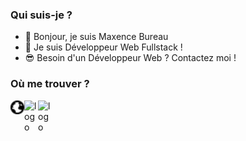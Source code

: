 ### Qui suis-je ?
- 👋 Bonjour, je suis Maxence Bureau
- 🌱 Je suis Développeur Web Fullstack !
- 😎 Besoin d'un Développeur Web ? Contactez moi !

### Où me trouver ?

[<img align="left" alt="logo" width="22px" src="https://raw.githubusercontent.com/iconic/open-iconic/master/svg/globe.svg"/>][website]
[<img align="left" alt="logo" width="22px" src="https://camo.githubusercontent.com/c80f9763ed06d4ab9fbcc1a74b8b74cd95e4c7f82d3f1f70233994f236a0faeb/68747470733a2f2f63646e2e6a7364656c6976722e6e65742f6e706d2f73696d706c652d69636f6e734076332f69636f6e732f696e7374616772616d2e737667"/>][instagram]
[<img align="left" alt="logo" width="22px" src="https://camo.githubusercontent.com/d659d2bac00c01b42bffbae84bdc121e828b8fecd5b4949ffa2575f5d9e4a371/68747470733a2f2f63646e2e6a7364656c6976722e6e65742f6e706d2f73696d706c652d69636f6e734076332f69636f6e732f6c696e6b6564696e2e737667"/>][linkedin]


[website]: https://maxence-bureau.fr
[instagram]: https://www.instagram.com/maxence.bureau/
[linkedin]: https://www.linkedin.com/in/maxence-bureau0/
